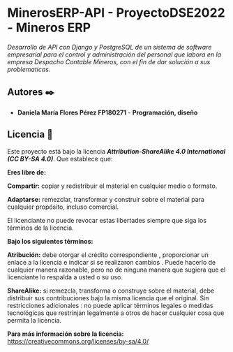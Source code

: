 # MinerosERP-API - ProyectoDSE2022 - Mineros ERP

_Desarrollo de API con Django y PostgreSQL de un sistema de software empresarial para el control y administración del personal que labora en la empresa Despacho Contable Mineros, con el fin de
dar solución a sus problematicas._

## Autores ✒️

* **Daniela María Flores Pérez           FP180271** - **Programación, diseño**

## Licencia :page_facing_up: 
Este proyecto está bajo la licencia **_Attribution-ShareAlike 4.0 International (CC BY-SA 4.0)_**.
Que establece que:

**Eres libre de:**

**Compartir:** copiar y redistribuir el material en cualquier medio o formato.

**Adaptarse:** remezclar, transformar y construir sobre el material para cualquier propósito, incluso comercial.

El licenciante no puede revocar estas libertades siempre que siga los términos de la licencia.

**Bajo los siguientes términos:**

**Atribución:** debe otorgar el crédito correspondiente , proporcionar un enlace a la licencia e indicar si se realizaron cambios . Puede hacerlo de cualquier manera razonable, pero no de ninguna manera que sugiera que el licenciante lo respalda a usted o su uso.

**ShareAlike:** si remezcla, transforma o construye sobre el material, debe distribuir sus contribuciones bajo la misma licencia que el original.
Sin restricciones adicionales : no puede aplicar términos legales o medidas tecnológicas que restrinjan legalmente a otros de hacer cualquier cosa que permita la licencia.

**Para más información sobre la licencia:** https://creativecommons.org/licenses/by-sa/4.0/
